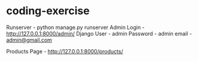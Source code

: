 # coding-exercise

Runserver - python manage.py runserver
Admin Login - http://127.0.0.1:8000/admin/
Django User - admin
Password - admin
email - admin@gmail.com

Products Page - http://127.0.0.1:8000/products/

